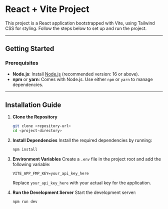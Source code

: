 
# React + Vite Project

This project is a React application bootstrapped with Vite, using Tailwind CSS for styling. Follow the steps below to set up and run the project.

---

## **Getting Started**

### **Prerequisites**
- **Node.js**: Install [Node.js](https://nodejs.org/) (recommended version: 16 or above).
- **npm** or **yarn**: Comes with Node.js. Use either `npm` or `yarn` to manage dependencies.

---

## **Installation Guide**

1. **Clone the Repository**
   ```bash
   git clone <repository-url>
   cd <project-directory>
   ```

2. **Install Dependencies**
   Install the required dependencies by running:
   ```bash
   npm install
   ```

3. **Environment Variables**
   Create a `.env` file in the project root and add the following variable:
   ```env
   VITE_APP_FMP_KEY=your_api_key_here
   ```
   Replace `your_api_key_here` with your actual key for the application.

4. **Run the Development Server**
   Start the development server:
   ```bash
   npm run dev
   ```